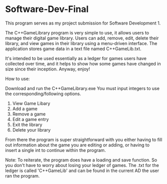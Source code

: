 # Software-Dev-Final

This program serves as my project submission for Software Development 1.

The C++GameLibrary program is very simple to use, it allows users to 
manage their digital game library. Users can add, remove, edit, delete their library, and view games in 
their library using a menu-driven interface. The application stores game data 
in a text file named C++GameLib.txt.

It's intended to be used essentially as a ledger for games users have collected over time,
and it helps to show how some games have changed in size since their inception.
Anyway, enjoy!


How to use:

Download and run the C++GameLibrary.exe
You must input integers to use the corresponding/following options.
1. View Game Libary
2. Add a game
3. Remove a game
4. Edit a game entry
5. Exit the library
6. Delete your library

From there the program is super straightforward with you either having to 
fill out information about the game you are editing or adding, or having to
insert a single int to continue within the program.

Note: To reiterate, the program does have a loading and save function. So you don't have to worry
about losing your ledger of games. The .txt for the ledger is called 'C++GameLib'
and can be found in the current AD the user ran the program.
